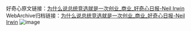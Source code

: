 好奇心原文链接：[为什么说总统竞选就是一次创业_商业_好奇心日报-Neil Irwin](https://www.qdaily.com/articles/10497.html)
WebArchive归档链接：[为什么说总统竞选就是一次创业_商业_好奇心日报-Neil Irwin](http://web.archive.org/web/20190623160425/https://www.qdaily.com/articles/10497.html)
![image](http://ww3.sinaimg.cn/large/007d5XDply1g3vz2ldteej30u05xq7wi)